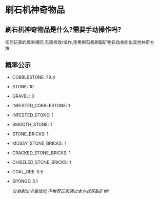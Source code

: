 # 刷石机神奇物品

## 刷石机神奇物品是什么?需要手动操作吗?

任何玩家的概率相同,无需修改/操作,使用刷石机刷取矿物自动会刷出其他神奇方块.

## 概率公示

* COBBLESTONE: 79.4
* STONE: 10
* GRAVEL: 3
* INFESTED\_COBBLESTONE: 1
* INFESTED\_STONE: 1
* SMOOTH\_STONE: 1
* STONE\_BRICKS: 1
* MOSSY\_STONE\_BRICKS: 1
* CRACKED\_STONE\_BRICKS: 1
* CHISELED\_STONE\_BRICKS: 1
* COAL\_ORE: 0.5
* SPONGE: 0.1  

  _仅会刷出少量煤炭,不推荐玩家通过本方式获取矿物!_

